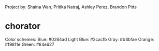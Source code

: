Project by: Shaina Wan, Pritika Natraj, Ashley Perez, Brandon Pitts
# chorator
Color schemes:
	Blue: #0264ad
	Light Blue: #2cacfb
	Gray: #b4bfae
	Orange: #f9811e
	Green: #84e627